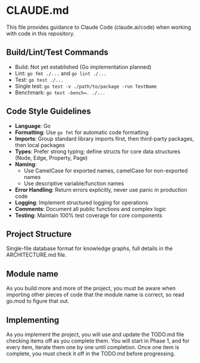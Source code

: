 # CLAUDE.md

This file provides guidance to Claude Code (claude.ai/code) when working with code in this repository.

## Build/Lint/Test Commands
- Build: Not yet established (Go implementation planned)
- Lint: `go fmt ./...` and `go lint ./...`
- Test: `go test ./...`
- Single test: `go test -v ./path/to/package -run TestName`
- Benchmark: `go test -bench=. ./...`

## Code Style Guidelines
- **Language**: Go
- **Formatting**: Use `go fmt` for automatic code formatting
- **Imports**: Group standard library imports first, then third-party packages, then local packages
- **Types**: Prefer strong typing; define structs for core data structures (Node, Edge, Property, Page)
- **Naming**:
  - Use CamelCase for exported names, camelCase for non-exported names
  - Use descriptive variable/function names
- **Error Handling**: Return errors explicitly, never use panic in production code
- **Logging**: Implement structured logging for operations
- **Comments**: Document all public functions and complex logic
- **Testing**: Maintain 100% test coverage for core components

## Project Structure
Single-file database format for knowledge graphs, full details in the ARCHITECTURE.md file.

## Module name
As you build more and more of the project, you must be aware when importing other pieces of code that the module name is correct, so read go.mod to figure that out.

## Implementing
As you implement the project, you will use and update the TODO.md file checking items off as you complete them. You will start in Phase 1, and for every item, iterate them one by one until completion. Once one item is complete, you must check it off in the TODO.md before progressing.
